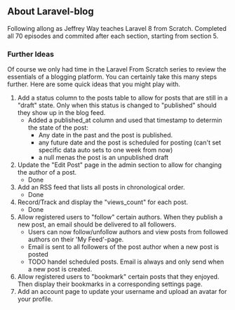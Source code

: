 ## About Laravel-blog

Following allong as Jeffrey Way teaches Laravel 8 from Scratch. Completed all 70 
episodes and commited after each section, starting from section 5.

### Further Ideas
Of course we only had time in the Laravel From Scratch series to review the essentials of a blogging platform. You can certainly take this many steps further. Here are some quick ideas that you might play with.

1. Add a status column to the posts table to allow for posts that are still in a "draft" state. Only when this status is changed to "published" should they show up in the blog feed.
    - Added a published_at column and used that timestamp to determin the state of the post:
        - Any date in the past and the post is published.
        - any future date and the post is scheduled for posting (can't set specific data auto sets to one week from now)
        - a null menas the post is an unpublished draft
2. Update the "Edit Post" page in the admin section to allow for changing the author of a post.
    - Done
3. Add an RSS feed that lists all posts in chronological order.
    - Done
4. Record/Track and display the "views_count" for each post.
    - Done
5. Allow registered users to "follow" certain authors. When they publish a new post, an email should be delivered to all followers.
    - Users can now follow/unfollow authors and view posts from followed authors on their 'My Feed'-page.
    - Email is sent to all followers of the post author when a new post is posted
    - TODO handel scheduled posts. Email is always and only send when a new post is created.
6. Allow registered users to "bookmark" certain posts that they enjoyed. Then display their bookmarks in a corresponding settings page.
7. Add an account page to update your username and upload an avatar for your profile.
